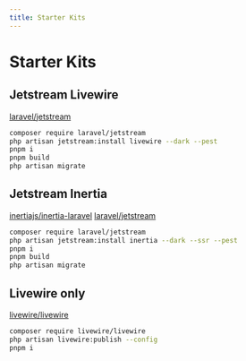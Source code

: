 ```yaml
---
title: Starter Kits
---
```


# Starter Kits

## Jetstream Livewire

[laravel/jetstream](https://jetstream.laravel.com/3.x/introduction.html)

```sh
composer require laravel/jetstream
php artisan jetstream:install livewire --dark --pest
pnpm i
pnpm build
php artisan migrate
```

## Jetstream Inertia

[inertiajs/inertia-laravel](https://inertiajs.com)
[laravel/jetstream](https://jetstream.laravel.com/3.x/introduction.html)

```sh
composer require laravel/jetstream
php artisan jetstream:install inertia --dark --ssr --pest
pnpm i
pnpm build
php artisan migrate
```

## Livewire only

[livewire/livewire](https://livewire.laravel.com/)

```sh
composer require livewire/livewire
php artisan livewire:publish --config
pnpm i
```
